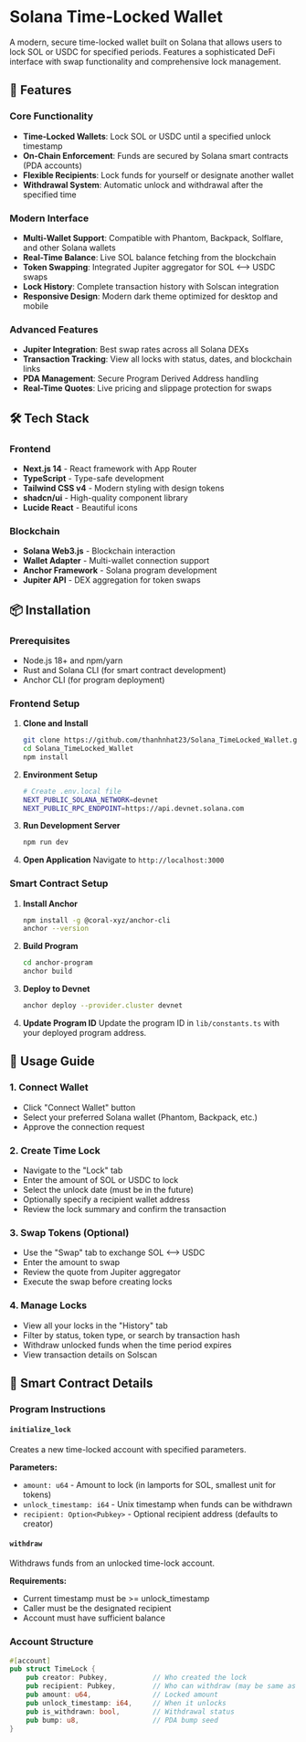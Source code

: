 # Solana Time-Locked Wallet

A modern, secure time-locked wallet built on Solana that allows users to lock SOL or USDC for specified periods. Features a sophisticated DeFi interface with swap functionality and comprehensive lock management.

## 🚀 Features

### Core Functionality
- **Time-Locked Wallets**: Lock SOL or USDC until a specified unlock timestamp
- **On-Chain Enforcement**: Funds are secured by Solana smart contracts (PDA accounts)
- **Flexible Recipients**: Lock funds for yourself or designate another wallet
- **Withdrawal System**: Automatic unlock and withdrawal after the specified time

### Modern Interface
- **Multi-Wallet Support**: Compatible with Phantom, Backpack, Solflare, and other Solana wallets
- **Real-Time Balance**: Live SOL balance fetching from the blockchain
- **Token Swapping**: Integrated Jupiter aggregator for SOL ⟷ USDC swaps
- **Lock History**: Complete transaction history with Solscan integration
- **Responsive Design**: Modern dark theme optimized for desktop and mobile

### Advanced Features
- **Jupiter Integration**: Best swap rates across all Solana DEXs
- **Transaction Tracking**: View all locks with status, dates, and blockchain links
- **PDA Management**: Secure Program Derived Address handling
- **Real-Time Quotes**: Live pricing and slippage protection for swaps

## 🛠 Tech Stack

### Frontend
- **Next.js 14** - React framework with App Router
- **TypeScript** - Type-safe development
- **Tailwind CSS v4** - Modern styling with design tokens
- **shadcn/ui** - High-quality component library
- **Lucide React** - Beautiful icons

### Blockchain
- **Solana Web3.js** - Blockchain interaction
- **Wallet Adapter** - Multi-wallet connection support
- **Anchor Framework** - Solana program development
- **Jupiter API** - DEX aggregation for token swaps

## 📦 Installation

### Prerequisites
- Node.js 18+ and npm/yarn
- Rust and Solana CLI (for smart contract development)
- Anchor CLI (for program deployment)

### Frontend Setup

1. **Clone and Install**
   ```bash
   git clone https://github.com/thanhnhat23/Solana_TimeLocked_Wallet.git
   cd Solana_TimeLocked_Wallet
   npm install

2. **Environment Setup**
   ```bash
   # Create .env.local file
   NEXT_PUBLIC_SOLANA_NETWORK=devnet
   NEXT_PUBLIC_RPC_ENDPOINT=https://api.devnet.solana.com
   ```

3. **Run Development Server**
   ```bash
   npm run dev

4. **Open Application**
   Navigate to `http://localhost:3000`

### Smart Contract Setup

1. **Install Anchor**
   ```bash
   npm install -g @coral-xyz/anchor-cli
   anchor --version

2. **Build Program**
   ```bash
   cd anchor-program
   anchor build

3. **Deploy to Devnet**
   ```bash
   anchor deploy --provider.cluster devnet

4. **Update Program ID**
   Update the program ID in `lib/constants.ts` with your deployed program address.

## 🎯 Usage Guide

### 1. Connect Wallet
- Click "Connect Wallet" button
- Select your preferred Solana wallet (Phantom, Backpack, etc.)
- Approve the connection request

### 2. Create Time Lock
- Navigate to the "Lock" tab
- Enter the amount of SOL or USDC to lock
- Select the unlock date (must be in the future)
- Optionally specify a recipient wallet address
- Review the lock summary and confirm the transaction

### 3. Swap Tokens (Optional)
- Use the "Swap" tab to exchange SOL ⟷ USDC
- Enter the amount to swap
- Review the quote from Jupiter aggregator
- Execute the swap before creating locks

### 4. Manage Locks
- View all your locks in the "History" tab
- Filter by status, token type, or search by transaction hash
- Withdraw unlocked funds when the time period expires
- View transaction details on Solscan

## 🔧 Smart Contract Details

### Program Instructions

#### `initialize_lock`
Creates a new time-locked account with specified parameters.

**Parameters:**
- `amount: u64` - Amount to lock (in lamports for SOL, smallest unit for tokens)
- `unlock_timestamp: i64` - Unix timestamp when funds can be withdrawn
- `recipient: Option<Pubkey>` - Optional recipient address (defaults to creator)

#### `withdraw`
Withdraws funds from an unlocked time-lock account.

**Requirements:**
- Current timestamp must be >= unlock_timestamp
- Caller must be the designated recipient
- Account must have sufficient balance

### Account Structure

```rust
#[account]
pub struct TimeLock {
    pub creator: Pubkey,           // Who created the lock
    pub recipient: Pubkey,         // Who can withdraw (may be same as creator)
    pub amount: u64,               // Locked amount
    pub unlock_timestamp: i64,     // When it unlocks
    pub is_withdrawn: bool,        // Withdrawal status
    pub bump: u8,                  // PDA bump seed
}

